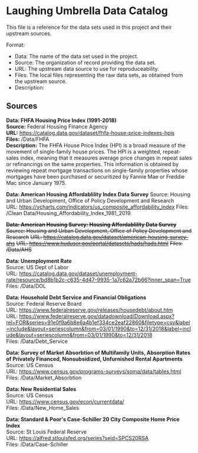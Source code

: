 # Laughing Umbrella Data Catalog
This file is a reference for the data sets used in this project and their upstream sources.

Format: 
- Data: The name of the data set used in the project. 
- Source: The organization of record providing the data set.
- URL: The upstream data source to use for reproduceability.
- Files: The local files representing the raw data sets, as obtained from the upstream source.
- Description: 

## Sources

**Data: FHFA Housing Price Index (1991-2018)**  
**Source:** Federal Housing Finance Agency  
**URL:** https://catalog.data.gov/dataset/fhfa-house-price-indexes-hpis  
**Files:** /Data/FHFA    
**Description:** The FHFA House Price Index (HPI) is a broad measure of the movement of single-family house prices.  The HPI is a weighted, repeat-sales index, meaning that it measures average price changes in repeat sales or refinancings on the same properties. This information is obtained by reviewing repeat mortgage transactions on single-family properties whose mortgages have been purchased or securitized by Fannie Mae or Freddie Mac since January 1975.


**Data: American Housing Affordablility Index Data Survey**
Source: Housing and Urban Development, Office of Policy Development and Research  
URL: https://ycharts.com/indicators/us_composite_affordability_index
Files: /Clean Data/Housing_Affordability_Index_1981_2019

~~**Data: American Housing Survey: Housing Affordablility Data Survey**~~
~~Source: Housing and Urban Development, Office of Policy Development and Research~~
~~URL: https://catalog.data.gov/dataset/american-housing-survey-ahs~~
~~URL: https://www.huduser.gov/portal/datasets/hads/hads.html~~
~~Files: /Data/AHS~~

   

**Data: Unemployment Rate**  
Source: US Dept of Labor  
URL: https://catalog.data.gov/dataset/unemployment-rate/resource/bd8b1b2c-c635-4d47-9935-1a7c62a72b66?inner_span=True 
Files: /Data/DOL

**Data: Household Debt Service and Financial Obligations**   
Source: Federal Reserve Board  
URL: https://www.federalreserve.gov/releases/housedebt/about.htm   
URL: https://www.federalreserve.gov/datadownload/Download.aspx?rel=FOR&series=91e0f9a6b8e6a4b1ef334ce2eaf22860&filetype=csv&label=include&layout=seriescolumn&from=03/01/1990&to=12/31/2018&label=include&layout=seriescolumn&from=03/01/1990&to=12/31/2018    
Files: /Data/Debt_Service

**Data: Survey of Market Absorbtion of Multifamily Units,
Absorption Rates of Privately Financed, Nonsubsidized, Unfurnished Rental Apartments**   
Source: US Census												    
URL: https://www.census.gov/programs-surveys/soma/data/tables.html     
Files: /Data/Market_Absorbtion  

**Data: New Residential Sales**  
Source: US Census  
URL: https://www.census.gov/econ/currentdata/  
Files: /Data/New_Home_Sales  

**Data: Standard & Poor's Case-Schiller 20 City Composite Home Price Index**  
Source: St Louis Federal Reserve  
URL: https://alfred.stlouisfed.org/series?seid=SPCS20RSA  
Files: /Data/Case-Schiller 
